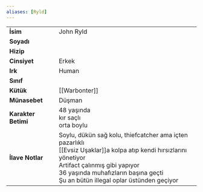 ```yaml
---  
aliases: [Ryld]  
---  
```

|  |  |  
|---|---|  
| **İsim** | John Ryld|  
| **Soyadı** | |  
| **Hizip** | |  
| **Cinsiyet** | Erkek|  
| **Irk** | Human|  
| **Sınıf** | |  
| **Kütük** | [[Warbonter]]|  
| **Münasebet** | Düşman|  
| **Karakter Betimi** | 48 yaşında<br>kır saçlı<br>orta boylu|  
| **İlave Notlar** | Soylu, dükün sağ kolu, thiefcatcher ama içten pazarlıklı<br>[[Evsiz Uşaklar]]a kolpa atıp kendi hırsızlarını yönetiyor<br>Artifact çalınmış gibi yapıyor<br>36 yaşında muhafızların başına geçti<br>Şu an bütün illegal oplar üstünden geçiyor|  
